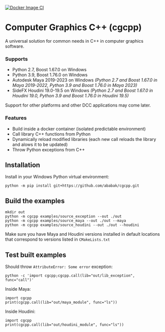 [![Docker Image CI](https://github.com/ababak/cgcpp/actions/workflows/docker-image.yml/badge.svg?branch=v1.4.0)](https://github.com/ababak/cgcpp/actions/workflows/docker-image.yml)

# Computer Graphics C++ (cgcpp)
A universal solution for common needs in C++ in computer graphics software.

### Supports
- Python 2.7, Boost 1.67.0 on Windows
- Python 3.9, Boost 1.76.0 on Windows
- Autodesk Maya 2019-2023 on Windows *(Python 2.7 and Boost 1.67.0 in Maya 2019-2022, Python 3.9 and Boost 1.76.0 in Maya 2023)*
- SideFX Houdini 19.0-19.5 on Windows *(Python 2.7 and Boost 1.67.0 in Houdini 19.0, Python 3.9 and Boost 1.76.0 in Houdini 19.5)*

Support for other platforms and other DCC applications may come later.

### Features
- Build inside a docker container (isolated predictable environment)
- Call library C++ functions from Python
- Dynamically reload modified libraries (each new call reloads the library and alows it to be updated)
- Throw Python exceptions from C++

## Installation
Install in your Windows Python virtual environment:

    python -m pip install git+https://github.com/ababak/cgcpp.git

## Build the examples

    mkdir out
    python -m cgcpp examples/source_exception --out ./out
    python -m cgcpp examples/source_maya --out ./out --maya
    python -m cgcpp examples/source_houdini --out ./out --houdini

Make sure you have Maya and Houdini versions installed in default locations that correspond to versions listed in `CMakeLists.txt`

## Test built examples
Should throw `AttributeError: Some error` exception:

    python -c 'import cgcpp;cgcpp.call(lib="out/lib_exception", func="call")'

Inside Maya:

    import cgcpp
    print(cgcpp.call(lib="out/maya_module", func="ls"))

Inside Houdini:

    import cgcpp
    print(cgcpp.call(lib="out/houdini_module", func="ls"))
